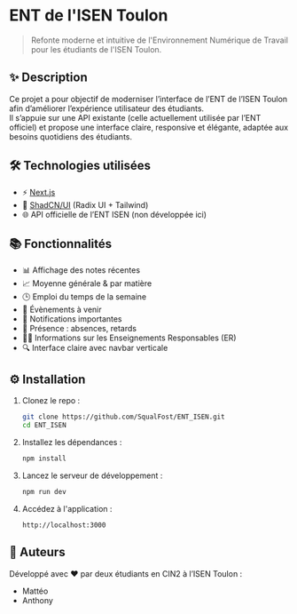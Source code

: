 # ENT de l'ISEN Toulon

> Refonte moderne et intuitive de l'Environnement Numérique de Travail pour les étudiants de l'ISEN Toulon.

## ✨ Description

Ce projet a pour objectif de moderniser l’interface de l’ENT de l’ISEN Toulon afin d’améliorer l’expérience utilisateur des étudiants.  
Il s’appuie sur une API existante (celle actuellement utilisée par l’ENT officiel) et propose une interface claire, responsive et élégante, adaptée aux besoins quotidiens des étudiants.

## 🛠️ Technologies utilisées

- ⚡ [Next.js](https://nextjs.org/)
- 💄 [ShadCN/UI](https://ui.shadcn.dev/) (Radix UI + Tailwind)
- 🌐 API officielle de l’ENT ISEN (non développée ici)

## 📚 Fonctionnalités

- 📊 Affichage des notes récentes
- 📈 Moyenne générale & par matière
- 🕒 Emploi du temps de la semaine
- 📅 Évènements à venir
- 🚦 Notifications importantes
- 📌 Présence : absences, retards
- 👨‍🏫 Informations sur les Enseignements Responsables (ER)
- 🔍 Interface claire avec navbar verticale

## ⚙️ Installation

1. Clonez le repo :
   ```bash
   git clone https://github.com/SqualFost/ENT_ISEN.git
   cd ENT_ISEN
   ```

2. Installez les dépendances :
   ```bash
   npm install
   ```

3. Lancez le serveur de développement :
   ```bash
   npm run dev
   ```

4. Accédez à l'application :
   ```
   http://localhost:3000
   ```
   
## 👥 Auteurs

Développé avec ❤️ par deux étudiants en CIN2 à l’ISEN Toulon :  
- Mattéo  
- Anthony
